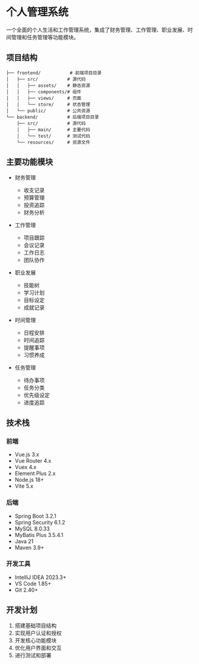 # 个人管理系统

一个全面的个人生活和工作管理系统，集成了财务管理、工作管理、职业发展、时间管理和任务管理等功能模块。

## 项目结构

```
├── frontend/           # 前端项目目录
│   ├── src/           # 源代码
│   │   ├── assets/    # 静态资源
│   │   ├── components/# 组件
│   │   ├── views/     # 页面
│   │   └── store/     # 状态管理
│   └── public/        # 公共资源
└── backend/           # 后端项目目录
    ├── src/           # 源代码
    │   ├── main/      # 主要代码
    │   └── test/      # 测试代码
    └── resources/     # 资源文件
```

## 主要功能模块

- 财务管理
  - 收支记录
  - 预算管理
  - 投资追踪
  - 财务分析

- 工作管理
  - 项目跟踪
  - 会议记录
  - 工作日志
  - 团队协作

- 职业发展
  - 技能树
  - 学习计划
  - 目标设定
  - 成就记录

- 时间管理
  - 日程安排
  - 时间追踪
  - 提醒事项
  - 习惯养成

- 任务管理
  - 待办事项
  - 任务分类
  - 优先级设定
  - 进度追踪

## 技术栈

### 前端
- Vue.js 3.x
- Vue Router 4.x
- Vuex 4.x
- Element Plus 2.x
- Node.js 18+
- Vite 5.x

### 后端
- Spring Boot 3.2.1
- Spring Security 6.1.2
- MySQL 8.0.33
- MyBatis Plus 3.5.4.1
- Java 21
- Maven 3.9+

### 开发工具
- IntelliJ IDEA 2023.3+
- VS Code 1.85+
- Git 2.40+

## 开发计划

1. 搭建基础项目结构
2. 实现用户认证和授权
3. 开发核心功能模块
4. 优化用户界面和交互
5. 进行测试和部署